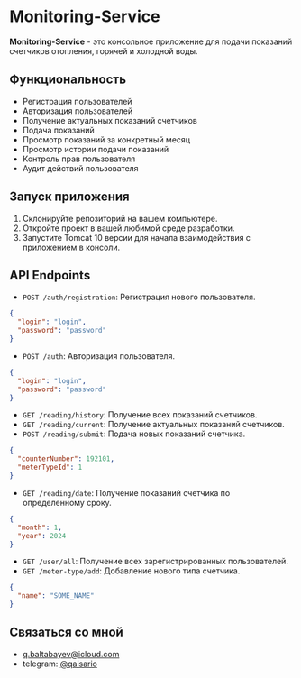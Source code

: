 # Monitoring-Service

**Monitoring-Service** - это консольное приложение для подачи показаний счетчиков отопления, горячей и холодной воды.

## Функциональность

- Регистрация пользователей
- Авторизация пользователей
- Получение актуальных показаний счетчиков
- Подача показаний
- Просмотр показаний за конкретный месяц
- Просмотр истории подачи показаний
- Контроль прав пользователя
- Аудит действий пользователя

## Запуск приложения

1. Склонируйте репозиторий на вашем компьютере.
2. Откройте проект в вашей любимой среде разработки.
3. Запустите Tomcat 10 версии для начала взаимодействия с приложением в консоли.

## API Endpoints

- `POST /auth/registration`: Регистрация нового пользователя.
```json
{
  "login": "login",
  "password": "password"
}
```
- `POST /auth`: Авторизация пользователя.
```json
{
  "login": "login",
  "password": "password"
}
```

- `GET /reading/history`: Получение всех показаний счетчиков.
- `GET /reading/current`: Получение актуальных показаний счетчиков.
- `POST /reading/submit`: Подача новых показаний счетчика.
```json
{
  "counterNumber": 192101,
  "meterTypeId": 1
}
```
- `GET /reading/date`: Получение показаний счетчика по определенному сроку.
```json
{
  "month": 1,
  "year": 2024
}
```
- `GET /user/all`: Получение всех зарегистрированных пользователей.
- `GET /meter-type/add`: Добавление нового типа счетчика.
```json
{
  "name": "SOME_NAME"
}
```

## Связаться со мной

- q.baltabayev@icloud.com
- telegram: [@qaisario](https://t.me/qaisario)
